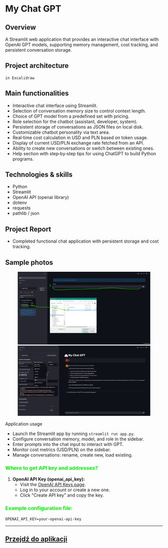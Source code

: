 # My Chat GPT

## Overview
A Streamlit web application that provides an interactive chat interface with OpenAI GPT models, supporting memory management, cost tracking, and persistent conversation storage.

## Project architecture
    in Excalidraw

## Main functionalities
- Interactive chat interface using Streamlit.  
- Selection of conversation memory size to control context length.  
- Choice of GPT model from a predefined set with pricing.  
- Role selection for the chatbot (assistant, developer, system).  
- Persistent storage of conversations as JSON files on local disk.  
- Customizable chatbot personality via text area.  
- Real‑time cost calculation in USD and PLN based on token usage.  
- Display of current USD/PLN exchange rate fetched from an API.  
- Ability to create new conversations or switch between existing ones.  
- Help section with step‑by‑step tips for using ChatGPT to build Python programs.

## Technologies & skills
- Python  
- Streamlit  
- OpenAI API (openai library)  
- dotenv  
- requests  
- pathlib / json  

## Project Report
- Completed functional chat application with persistent storage and cost tracking.

## Sample photos

<figure>
    <img src="../images/gpt1.png" alt="<figcaption>Pic_name</figcaption>" width="600">
<!-- <figcaption>Pic_name</figcaption> -->
    <img src="../images/gpt2.png" alt="<figcaption>Pic_name2</figcaption>" width="600">
<!-- <figcaption>Pic_name2</figcaption> -->
    <!-- <img src="../images/gpt3.png" alt="<figcaption>Pic_name3</figcaption>" width="600">
<figcaption>Pic_name3</figcaption>
    <img src="../images/gpt4.png" alt="<figcaption>Pic_name4</figcaption>" width="600">
<figcaption>Pic_name5</figcaption> -->
</figure>

Application usage
- Launch the Streamlit app by running `streamlit run app.py`.  
- Configure conversation memory, model, and role in the sidebar.  
- Enter prompts into the chat input to interact with GPT.  
- Monitor cost metrics (USD/PLN) on the sidebar.  
- Manage conversations: rename, create new, load existing.

### <span style='color: #00FF00;'>Where to get API key and addresses?</span>

1. **OpenAI API Key (openai_api_key):**  
   - Visit the [OpenAI API Keys page](https://platform.openai.com/account/api-keys).  
   - Log in to your account or create a new one.  
   - Click "Create API key" and copy the key.
### <span style='color: #00FF00;'>Example configuration file:</span>

```plaintext
OPENAI_API_KEY=your-openai-api-key

```

---
<a class="md-button md-button--primary" href="https://chat-gpt-adambiela.streamlit.app/">Przejdź do aplikacji</a>
---